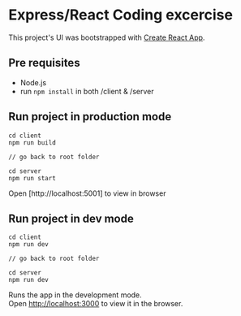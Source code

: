 # Express/React Coding excercise

This project's UI was bootstrapped with [Create React App](https://github.com/facebook/create-react-app).

## Pre requisites
- Node.js
- run `npm install` in both <root>/client & <root>/server

## Run project in production mode

```
cd client
npm run build

// go back to root folder

cd server
npm run start
```
Open [http://localhost:5001] to view in browser


## Run project in dev mode

```
cd client
npm run dev

// go back to root folder

cd server
npm run dev
```

Runs the app in the development mode.<br />
Open [http://localhost:3000](http://localhost:3000) to view it in the browser.

